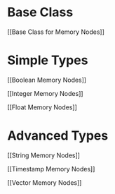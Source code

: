 # Base Class

[[Base Class for Memory Nodes]]

# Simple Types

[[Boolean Memory Nodes]]

[[Integer Memory Nodes]]

[[Float Memory Nodes]]

# Advanced Types

[[String Memory Nodes]]

[[Timestamp Memory Nodes]]

[[Vector Memory Nodes]]
